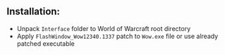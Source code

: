 ## Installation:
- Unpack `Interface` folder to World of Warcraft root directory
- Apply `FlashWindow_Wow12340.1337` patch to `Wow.exe` file or use already patched executable